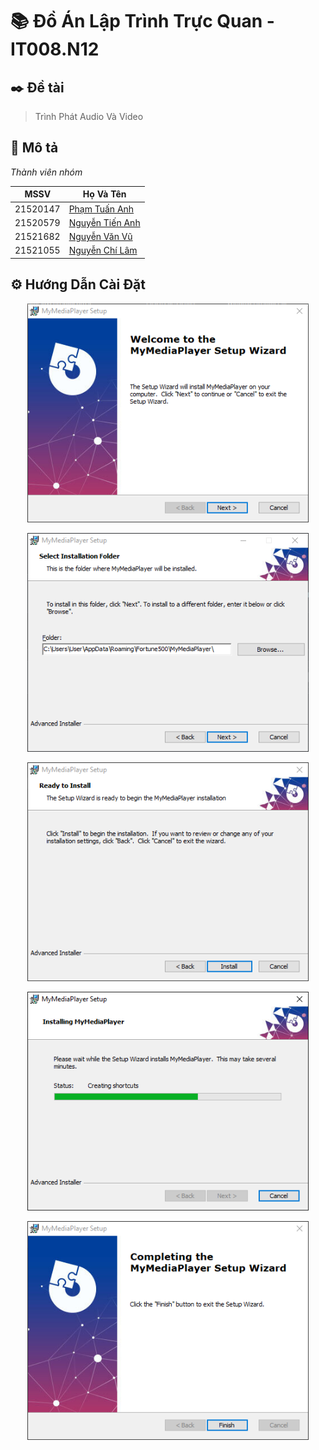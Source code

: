 # 📚 Đồ Án Lập Trình Trực Quan - IT008.N12

## ✒️ Đề tài

> Trình Phát Audio Và Video

## 📄 Mô tả

*Thành viên nhóm*

| MSSV | Họ Và Tên |
| ---- | --------- |
| 21520147 | [Phạm Tuấn Anh](https://github.com/DickyDicky7) |
| 21520579	| [Nguyễn Tiến Anh](https://github.com/4nh3k)     |
| 21521682	| [Nguyễn Văn Vũ](https://github.com/JustVvu)     |
| 21521055	| [Nguyễn Chí Lâm](https://github.com/Loading1369)|

## ⚙️ Hướng Dẫn Cài Đặt

<p align="center">
  <img src="https://github.com/DickyDicky7/IT008.N12/blob/master/README/SETUPGUIDE/1.png?raw=true" width="450" height="350" />
</p>

<p align="center">
  <img src="https://github.com/DickyDicky7/IT008.N12/blob/master/README/SETUPGUIDE/2.png?raw=true" width="450" height="350" />
</p>

<p align="center">
  <img src="https://github.com/DickyDicky7/IT008.N12/blob/master/README/SETUPGUIDE/3.png?raw=true" width="450" height="350" />
</p>

<p align="center">
  <img src="https://github.com/DickyDicky7/IT008.N12/blob/master/README/SETUPGUIDE/4.png?raw=true" width="450" height="350" />
</p>

<p align="center">
  <img src="https://github.com/DickyDicky7/IT008.N12/blob/master/README/SETUPGUIDE/5.png?raw=true" width="450" height="350" />
</p>
 
